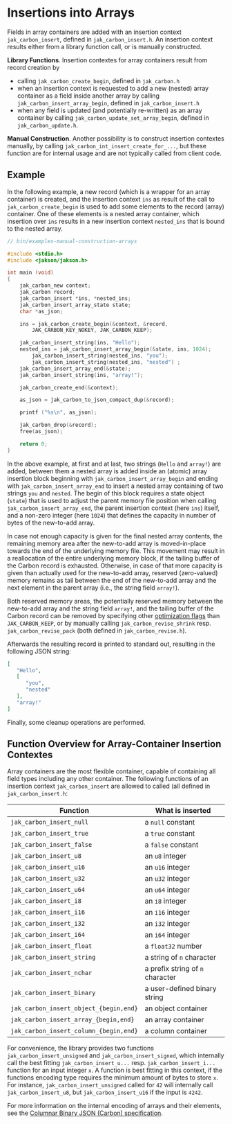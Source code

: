 # Insertions into Arrays

Fields in array containers are added with an insertion context `jak_carbon_insert`, defined in `jak_carbon_insert.h`. An insertion context results either from a library function call, or is manually constructed.

**Library Functions**. Insertion contextes for array containers result from record creation by 

- calling `jak_carbon_create_begin`, defined in `jak_carbon.h`
- when an insertion context is requested to add a new (nested) array container as a field inside another array by calling `jak_carbon_insert_array_begin`, defined in `jak_carbon_insert.h` 
- when any field is updated (and potentially re-written) as an array container by calling `jak_carbon_update_set_array_begin`, defined in `jak_carbon_update.h`.

**Manual Construction**. Another possibility is to construct insertion contextes manually, by calling `jak_carbon_int_insert_create_for_...`, but these function are for internal usage and are not typically called from client code.

## Example

In the following example, a new record (which is a wrapper for an array container) is created, and the insertion context `ins` as result of the call to `jak_carbon_create_begin` is used to add some elements to the record (array) container. One of these elements is a nested array container, which insertion over `ins` results in a new insertion context `nested_ins` that is bound to the nested array.

```c
// bin/examples-manual-construction-arrays

#include <stdio.h>
#include <jakson/jakson.h>

int main (void)
{
    jak_carbon_new context;
    jak_carbon record;
    jak_carbon_insert *ins, *nested_ins;
    jak_carbon_insert_array_state state;
    char *as_json;

    ins = jak_carbon_create_begin(&context, &record, 
    	JAK_CARBON_KEY_NOKEY, JAK_CARBON_KEEP);

    jak_carbon_insert_string(ins, "Hello");
    nested_ins = jak_carbon_insert_array_begin(&state, ins, 1024);
        jak_carbon_insert_string(nested_ins, "you");
        jak_carbon_insert_string(nested_ins, "nested") ;
    jak_carbon_insert_array_end(&state);
    jak_carbon_insert_string(ins, "array!");

    jak_carbon_create_end(&context);

    as_json = jak_carbon_to_json_compact_dup(&record);

    printf ("%s\n", as_json);

    jak_carbon_drop(&record);
    free(as_json);

    return 0;
}
```

In the above example, at first and at last, two strings (`Hello` and `array!`) are added, between them a nested array is added inside an (atomic) array insertion block beginning with `jak_carbon_insert_array_begin` and ending with `jak_carbon_insert_array_end` to insert a nested array containing of two strings `you` and `nested`. The begin of this block requires a state object (`state`) that is used to adjust the parent memory file position when calling `jak_carbon_insert_array_end`, the parent insertion context (here `ins`) itself, and a non-zero integer (here `1024`) that defines the capacity in number of bytes of the new-to-add array. 

In case not enough capacity is given for the final nested array contents, the remaining memory area after the new-to-add array is moved-in-place towards the end of the underlying memory file. This movement may result in a reallocation of the entire underlying memory block, if the tailing buffer of the Carbon record is exhausted. Otherwise, in case of that more capacity is given than actually used for the new-to-add array, reserved (zero-valued) memory remains as tail between the end of the new-to-add array and the next element in the parent array (i.e., the string field `array!`). 

Both reserved memory areas, the potentially reserved memory between the new-to-add array and the string field `array!`, and the tailing buffer of the Carbon record can be removed by specifying other [optimization flags](carbon-api/record-optimization.md) than `JAK_CARBON_KEEP`, or by manually calling `jak_carbon_revise_shrink` resp. `jak_carbon_revise_pack`  (both defined in `jak_carbon_revise.h`).


Afterwards the resulting record is printed to standard out, resulting in the following JSON string:

```json
[
   "Hello",
   [
      "you",
      "nested"
   ],
   "array!"
]
```

Finally, some cleanup operations are performed.

## Function Overview for Array-Container Insertion Contextes

Array containers are the most flexible container, capable of containing all field types including any other container. The following functions of an insertion context `jak_carbon_insert` are allowed to called (all defined in `jak_carbon_insert.h`:

| Function                               | What is inserted
|----------------------------------------|-------------
| `jak_carbon_insert_null`               | a `null` constant
| `jak_carbon_insert_true`               | a `true` constant
| `jak_carbon_insert_false`              | a `false` constant
| `jak_carbon_insert_u8`                 | an `u8` integer
| `jak_carbon_insert_u16`                | an `u16` integer
| `jak_carbon_insert_u32`                | an `u32` integer
| `jak_carbon_insert_u64`                | an `u64` integer
| `jak_carbon_insert_i8`                 | an `i8` integer
| `jak_carbon_insert_i16`                | an `i16` integer
| `jak_carbon_insert_i32`                | an `i32` integer
| `jak_carbon_insert_i64`                | an `i64` integer
| `jak_carbon_insert_float`              | a `float32` number 
| `jak_carbon_insert_string`             | a string of `n` character
| `jak_carbon_insert_nchar`              | a prefix string of `n` character
| `jak_carbon_insert_binary`             | a user-defined binary string
| `jak_carbon_insert_object_{begin,end}` | an object container
| `jak_carbon_insert_array_{begin,end}`  | an array container
| `jak_carbon_insert_column_{begin,end}` | a column container

For convenience, the library provides two functions `jak_carbon_insert_unsigned` and `jak_carbon_insert_signed`, which internally call the best fitting `jak_carbon_insert_u...` resp. `jak_carbon_insert_i...` function for an input integer `x`. A function is best fitting in this context, if the functions encoding type requires the minimum amount of bytes to store `x`. For instance, `jak_carbon_insert_unsigned` called for `42` will internally call `jak_carbon_insert_u8`, but `jak_carbon_insert_u16` if the input is `4242`.

For more information on the internal encoding of arrays and their elements, see the [Columnar Binary JSON (Carbon) specification](http://www.carbonspec.org).